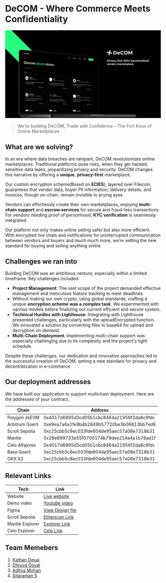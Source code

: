# DeCOM - Where Commerce Meets Confidentiality

![Landing Image Comes here](./public/decom-landing.png)

> We're building DeCOM, Trade with Confidence – The Fort Knox of Online Marketplaces

## What are we solving?

In an era where data breaches are rampant, DeCOM revolutionizes online marketplaces. Traditional platforms pose risks, when they get hacked, sensitive data leaks, jeopardizing privacy and security. DeCOM changes this narrative by offering a **unique**, **privacy-first** marketplace.

Our custom encryption scheme(Based on **ECIES**), layered over Filecoin, guarantees that vendor data, buyer PII information, delivery details, and invoices, though on-chain, remain invisible to prying eyes.

Vendors can effortlessly create their own marketplaces, enjoying **multi-chain support** and **escrow services** for secure and fraud-less transactions. For vendors needing proof of personhood, **KYC verification** is seamlessly integrated.

Our platform not only makes online selling safer but also more efficient. With encrypted live chats and notifications for uninterrupted communication between vendors and buyers and much much more, we’re setting the new standard for buying and selling anything online

## Challenges we ran into

Building DeCOM was an ambitious venture, especially within a limited timeframe. Key challenges included:

- **Project Management**: The vast scope of the project demanded effective management and meticulous feature tracking to meet deadlines.
- Without making our own crypto, using global standards, crafting a unique **encryption scheme was a complex task**. We experimented with various models before finalizing our current efficient and secure system.
- **Technical Hurdles with Lighthouse**: Integrating with Lighthouse presented challenges, particularly with the uploadEncrypted function. We innovated a solution by converting files to base64 for upload and decryption on demand.
- **Multi-Chain Deployment**: Implementing multi-chain support was especially challenging due to its complexity and the project's tight schedule.

Despite these challenges, our dedication and innovative approaches led to the successful creation of DeCOM, setting a new standard for privacy and decentralization in e-commerce

## Our deployment addresses

We have built our application to support multichain deployment. Here are the addresses of your contract.

| Chain    | Address |
| -------- | ------- |
| Polygon zkEVM  | 0x4017d6895d3cd05b1cbc8464a21956f2da8c9fdc    |
| Arbitrum Goerli | 0xe9ea7a6a1fe9b4b2849b57720be3b06813bb7ed6     |
| Scroll Sepolia    | 0xc25cbb5c8ec033fde604de95aec57a08e7318b31    |
| Mantle  | 0x28e699733e55f0700174b79dee214a4a1b76ad1f    |
| Celo Alfajores    | 0x4017d6895d3cd05b1cbc8464a21956f2da8c9fdc    |
| Base Goerli    | 0xc25cbb5c8ec033fde604de95aec57a08e7318b31    |
| OKX X1    | 0xc25cbb5c8ec033fde604de95aec57a08e7318b31    |

## Relevant Links

| Tech    | Link |
| -------- | ------- |
| Website   | [Live website](https://decom-ethindia.vercel.app/)    |
| Demo video | [Youtube video](https://drive.google.com/file/d/1KedZXWx88NYvrG9nW1D5s9O6wkzlw7Ze/view?usp=sharing)     |
| Figma  | [View Design file](https://www.figma.com/file/S9vhU3SXR0YrHPo84UlJIi/DeCOM?type=design&node-id=4%3A65&mode=design&t=ffW8a8p8dUuEsGpg-1)    |
| Scroll Sepolia | [Etherscan Link](https://sepolia-blockscout.scroll.io/address/0xC25cBB5C8EC033Fde604De95aEc57a08E7318b31) |
| Mantle Explorer | [Explorer Link](https://explorer.mantle.xyz/address/0x28E699733E55F0700174b79Dee214a4a1B76aD1f) |
| Celo Explorer | [Celo Link](https://explorer.celo.org/alfajores/address/0x4017d6895D3cD05b1cBc8464A21956f2dA8C9FDc) |

## Team Memebers 

1. [Kathan Desai](https://github.com/kathan3009)
2. [Dhruva Goyal](https://github.com/shero4)
3. [Aditya Mohan](https://github.com/adityamhn)
4. [Sitaraman S](https://github.com/hackerbone)
